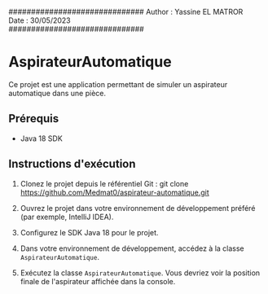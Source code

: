 ##############################
Author : Yassine EL MATROR                              
Date : 30/05/2023  
##############################

# AspirateurAutomatique

Ce projet est une application permettant de simuler un aspirateur automatique dans une pièce.

## Prérequis

- Java 18 SDK 

## Instructions d'exécution

1. Clonez le projet depuis le référentiel Git :
git clone https://github.com/Medmat0/aspirateur-automatique.git
2. Ouvrez le projet dans votre environnement de développement préféré (par exemple, IntelliJ IDEA).

3. Configurez le SDK Java 18 pour le projet.

4. Dans votre environnement de développement, accédez à la classe `AspirateurAutomatique`.

5. Exécutez la classe `AspirateurAutomatique`. Vous devriez voir la position finale de l'aspirateur affichée dans la console.

